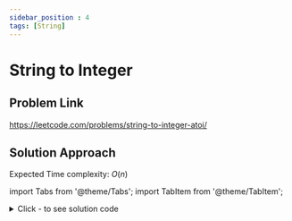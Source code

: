 ```yaml
---
sidebar_position : 4
tags: [String]
---
```


# String to Integer

## Problem Link
https://leetcode.com/problems/string-to-integer-atoi/

## Solution Approach

Expected Time complexity: $O(n)$

import Tabs from '@theme/Tabs';
import TabItem from '@theme/TabItem';

<details><summary>Click - to see solution code</summary>

<Tabs>
<TabItem value="cpp" label="C++">

```cpp
class Solution {
   public:
    int myAtoi(string s) {
        long long ans = 0;
        int n = s.length();
        int i = 0, check = 0;
        while (i < n && s[i] == ' ') i++;
        if (s[i] == '-') check = 1;
        if (s[i] == '+' || s[i] == '-') i++;
        if (!(i < n && s[i] - '0' < 10 && s[i] - '0' >= 0)) return 0;

        while (i < n && s[i] - '0' < 10 && s[i] - '0' >= 0) {
            int num = s[i++] - '0';
            ans = ans * 10 + num;
            if (ans >= 2147483647 && check == 0)
                return 2147483647;
            else if (ans >= 2147483648 && check == 1)
                return -2147483648;
        }

        if (check) ans *= -1;
        return ans;
    }
};
```
</TabItem>
</Tabs>

</details>
